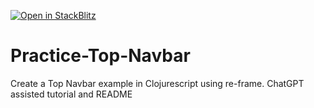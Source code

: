 [![Open in StackBlitz](https://developer.stackblitz.com/img/open_in_stackblitz.svg)](https://stackblitz.com/github/Practice-Top-Navbar)


# Practice-Top-Navbar
Create a Top Navbar example in Clojurescript using re-frame. ChatGPT assisted tutorial and README
